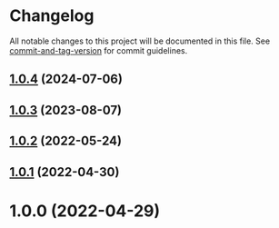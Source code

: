 # Changelog

All notable changes to this project will be documented in this file. See [commit-and-tag-version](https://github.com/absolute-version/commit-and-tag-version) for commit guidelines.

## [1.0.4](https://github.com/dmnsgn/bayer/compare/v1.0.3...v1.0.4) (2024-07-06)



## [1.0.3](https://github.com/dmnsgn/bayer/compare/v1.0.2...v1.0.3) (2023-08-07)



## [1.0.2](https://github.com/dmnsgn/bayer/compare/v1.0.1...v1.0.2) (2022-05-24)



## [1.0.1](https://github.com/dmnsgn/bayer/compare/v1.0.0...v1.0.1) (2022-04-30)



# 1.0.0 (2022-04-29)
